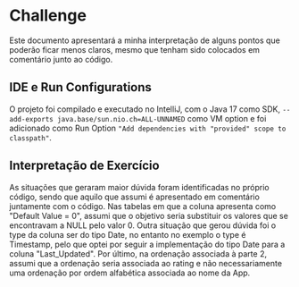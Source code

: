 # Challenge

Este documento apresentará a minha interpretação de alguns pontos que poderão ficar menos claros, mesmo que tenham sido colocados em comentário junto ao código.

## IDE e Run Configurations

O projeto foi compilado e executado no IntelliJ, com o Java 17 como SDK, ``` --add-exports java.base/sun.nio.ch=ALL-UNNAMED ``` como VM option e foi adicionado como Run Option ```"Add dependencies with "provided" scope to classpath"```.

## Interpretação de Exercício 

As situações que geraram maior dúvida foram identificadas no próprio código, sendo que aquilo que assumi é apresentado em comentário juntamente com o código. Nas tabelas em que a coluna apresenta como "Default Value = 0", assumi que o objetivo seria substituir os valores que se encontravam a NULL pelo valor 0. Outra situação que gerou dúvida foi o type da coluna ser do tipo Date, no entanto no exemplo o type é Timestamp, pelo que optei por seguir a implementação do tipo Date para a coluna "Last_Updated". Por último, na ordenação associada à parte 2, assumi que a ordenação seria associada ao rating e não necessariamente uma ordenação por ordem alfabética associada ao nome da App.
